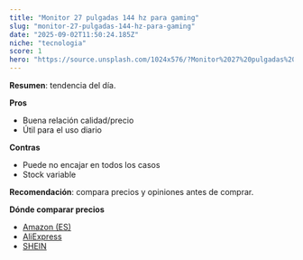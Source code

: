 ```yaml
---
title: "Monitor 27 pulgadas 144 hz para gaming"
slug: "monitor-27-pulgadas-144-hz-para-gaming"
date: "2025-09-02T11:50:24.185Z"
niche: "tecnologia"
score: 1
hero: "https://source.unsplash.com/1024x576/?Monitor%2027%20pulgadas%20144%20hz%20para%20gaming"
---
```


**Resumen**: tendencia del día.

**Pros**
- Buena relación calidad/precio
- Útil para el uso diario

**Contras**
- Puede no encajar en todos los casos
- Stock variable

**Recomendación**: compara precios y opiniones antes de comprar.

**Dónde comparar precios**
- [Amazon (ES)](https://www.amazon.es/s?k=Monitor%2027%20pulgadas%20144%20hz%20para%20gaming&tag=teknovashop25-21&language=es_ES)
- [AliExpress](https://es.aliexpress.com/wholesale?SearchText=Monitor%2027%20pulgadas%20144%20hz%20para%20gaming)
- [SHEIN](https://es.shein.com/pdsearch/Monitor%2027%20pulgadas%20144%20hz%20para%20gaming/)

